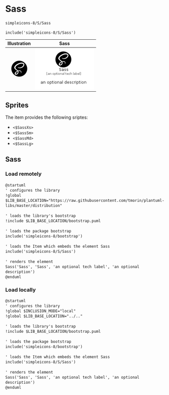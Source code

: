 # Sass


```text
simpleicons-8/S/Sass
```

```text
include('simpleicons-8/S/Sass')
```



| Illustration | Sass |
| :---: | :---: |
| ![illustration for Illustration](../../simpleicons-8/S/Sass.png) | ![illustration for Sass](../../simpleicons-8/S/Sass.Local.png) |



## Sprites
The item provides the following sriptes:

- `<$SassXs>`
- `<$SassSm>`
- `<$SassMd>`
- `<$SassLg>`





## Sass

### Load remotely
```plantuml
@startuml
' configures the library
!global $LIB_BASE_LOCATION="https://raw.githubusercontent.com/tmorin/plantuml-libs/master/distribution"

' loads the library's bootstrap
!include $LIB_BASE_LOCATION/bootstrap.puml

' loads the package bootstrap
include('simpleicons-8/bootstrap')

' loads the Item which embeds the element Sass
include('simpleicons-8/S/Sass')

' renders the element
Sass('Sass', 'Sass', 'an optional tech label', 'an optional description')
@enduml
```

### Load locally
```plantuml
@startuml
' configures the library
!global $INCLUSION_MODE="local"
!global $LIB_BASE_LOCATION="../.."

' loads the library's bootstrap
!include $LIB_BASE_LOCATION/bootstrap.puml

' loads the package bootstrap
include('simpleicons-8/bootstrap')

' loads the Item which embeds the element Sass
include('simpleicons-8/S/Sass')

' renders the element
Sass('Sass', 'Sass', 'an optional tech label', 'an optional description')
@enduml
```


